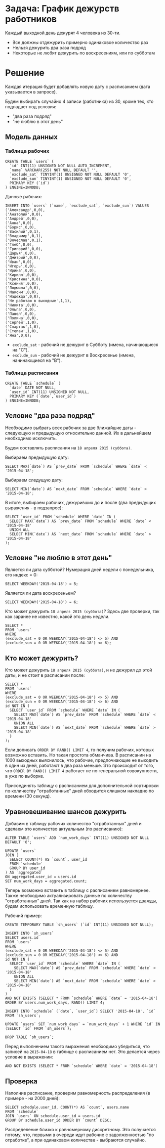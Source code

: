# Задача: График дежурств работников

Каждый выходной день дежурят 4 человека из 30-ти.

* Все должны отдежурить примерно одинаковое количество раз
* Нельзя дежурить два раза подряд
* Некоторые не любят дежурить по воскресениям, или по субботам

# Решение

Каждая итерация будет добавлять новую дату с расписанием (дата указывается в запросе).

Будем выбирать случайно 4 записи (работника) из 30, кроме тех, кто подпадает под условия:

* "два раза подряд"
* "не люблю в этот день"

## Модель данных

### Таблица рабочих

```
CREATE TABLE `users` (
  `id` INT(11) UNSIGNED NOT NULL AUTO_INCREMENT,
  `name` VARCHAR(255) NOT NULL DEFAULT '',
  `exclude_sat` TINYINT(1) UNSIGNED NOT NULL DEFAULT '0',
  `exclude_sun` TINYINT(1) UNSIGNED NOT NULL DEFAULT '0',
  PRIMARY KEY (`id`)
) ENGINE=INNODB;
```

Данные рабочих:
```
INSERT INTO `users` (`name`, `exclude_sat`, `exclude_sun`) VALUES
('Александр',0,0),
('Анатолий',0,0),
('Андрей',0,0),
('Анна',0,0),
('Борис',0,0),
('Василий',0,1),
('Владимир',0,1),
('Вячеслав',0,1),
('Глеб',0,0),
('Григорий',0,0),
('Дарья',0,0),
('Дмитрий',0,0),
('Иван',0,0),
('Игорь',0,0),
('Ирина',0,0),
('Кирилл',0,0),
('Кристина',0,0),
('Ксения',0,0),
('Людмила',0,0),
('Максим',0,0),
('Надежда',0,0),
('Не работаю в выходные',1,1),
('Никита',0,0),
('Ольга',0,0),
('Павел',0,0),
('Полина',0,0),
('Сергей',1,0),
('Спартак',1,0),
('Степан',1,0),
('Яна',0,0);
```

* `exclude_sat` - рабочий не дежурит в Субботу (имена, начинающиеся на "С").
* `exclude_sun` - рабочий не дежурит в Воскресенье (имена, начинающиеся на "В").

### Таблица расписания

```
CREATE TABLE `schedule` (
  `date` DATE NOT NULL,
  `user_id` INT(11) UNSIGNED NOT NULL,
  PRIMARY KEY (`date`,`user_id`)
) ENGINE=INNODB;
```

## Условие "два раза подряд"

Необходимо выбрать всех рабочих за две ближайшие даты - следующую и предыдущую относительно данной. Их в дальнейшем необходимо исключить.

Будем составлять расписания на `18 апреля 2015 (суббота)`.

Выбираем предыдущую дату:

```
SELECT MAX(`date`) AS `prev_date` FROM `schedule` WHERE `date` < '2015-04-18';
```

Выбираем следущую дату:

```
SELECT MIN(`date`) AS `next_date` FROM `schedule` WHERE `date` > '2015-04-18';
```

В итоге, выбираем рабочих, дежуривших до и после (два предыдущих выражения - в подзапрос):

```
SELECT `user_id` FROM `schedule` WHERE `date` IN (
  SELECT MAX(`date`) AS `prev_date` FROM `schedule` WHERE `date` < '2015-04-18'
  UNION ALL
  SELECT MIN(`date`) AS `next_date` FROM `schedule` WHERE `date` > '2015-04-18'
);
```

## Условие "не люблю в этот день"

Является ли дата субботой? Нумерация дней недели с понедельника, его индекс = 0:

```
SELECT WEEKDAY('2015-04-18') = 5;
```

Является ли дата воскресеньем?

```
SELECT WEEKDAY('2015-04-18') = 6;
```

Кто может дежурить `18 апреля 2015 (суббота)`? Здесь две проверки, так как заранее не известно, какой это день недели.

```
SELECT *
FROM `users`
WHERE
(exclude_sat = 0 OR WEEKDAY('2015-04-18') <> 5) AND
(exclude_sun = 0 OR WEEKDAY('2015-04-18') <> 6);
```

## Кто может дежурить?

Кто может дежурить `18 апреля 2015 (суббота)`, и не дежурил до этой даты, и не стоит в расписании после:

```
SELECT *
FROM `users`
WHERE
(exclude_sat = 0 OR WEEKDAY('2015-04-18') <> 5) AND
(exclude_sun = 0 OR WEEKDAY('2015-04-18') <> 6) AND
id NOT IN (
  SELECT `user_id` FROM `schedule` WHERE `date` IN (
    SELECT MAX(`date`) AS `prev_date` FROM `schedule` WHERE `date` < '2015-04-18'
    UNION ALL
    SELECT MIN(`date`) AS `next_date` FROM `schedule` WHERE `date` > '2015-04-18'
  )
);
```

Если дописать `ORDER BY RAND() LIMIT 4`, то получим рабочих, которых возможно вставить. Но такая простота обманчива.
В расписании на 1000 выходных выяснилось, что рабочие, предпочиающие не выходить в один из дней, работают в два раза меньше.
Это происходит от того, что `ORDER BY RAND() LIMIT 4` работает не по генеральной совокупности, а уже по выборке.

Присоединять таблицу с расписанием для дополнительной сортировки по количеству "отработанных" дней обходится слишком накладно по времени (30 секунд).

## Уравновешивание шансов дежурить

Добавим в таблицу рабочих количество "отработанных" дней и сделаем это количество актуальным (по расписанию):

```
ALTER TABLE `users` ADD `num_work_days` INT(11) UNSIGNED NOT NULL DEFAULT '0';

UPDATE `users`
JOIN (
  SELECT COUNT(*) AS `count`, user_id
  FROM `schedule`
  GROUP BY user_id
) AS `aggregated`
ON aggregated.user_id = users.id
SET num_work_days = aggregated.count;
```

Теперь возможно вставить в таблицу с расписанием равномернее. Также необходимо актуализировать данные по количеству "отработанных" дней. Так как на набор рабочих используется
дважды, будем использовать временную таблицу.

Рабочий пример:

```
CREATE TEMPORARY TABLE `sh_users` (`id` INT(11) UNSIGNED NOT NULL);

INSERT INTO `sh_users`
SELECT users.id
FROM `users`
WHERE
(exclude_sat = 0 OR WEEKDAY('2015-04-18') <> 5) AND
(exclude_sun = 0 OR WEEKDAY('2015-04-18') <> 6) AND
id NOT IN (
  SELECT `user_id` FROM `schedule` WHERE `date` IN (
    SELECT MAX(`date`) AS `prev_date` FROM `schedule` WHERE `date` < '2015-04-18'
    UNION ALL
    SELECT MIN(`date`) AS `next_date` FROM `schedule` WHERE `date` > '2015-04-18'
  )
)
AND NOT EXISTS (SELECT * FROM `schedule` WHERE `date` = '2015-04-18')
ORDER BY users.num_work_days, RAND() LIMIT 4;

INSERT INTO `schedule` (`date`, `user_id`) SELECT '2015-04-18', `id` FROM `sh_users`;

UPDATE `users` SET `num_work_days` = `num_work_days` + 1 WHERE `id` IN (SELECT `id` FROM `sh_users`);

DROP TABLE `sh_users`;
```

Перед выполнением такого выражения необходимо убедиться, что записей на `2015-04-18` в таблице с расписанием нет. Это делается через условие в выражении:

```
AND NOT EXISTS (SELECT * FROM `schedule` WHERE `date` = '2015-04-18')
```

## Проверка

Наполнив расписание, проверим равномерность распределения (в примере - на 2000 дней):

```
SELECT schedule.user_id, COUNT(*) AS `count`, users.name
FROM `schedule`
JOIN `users` ON schedule.user_id = users.id
GROUP BY schedule.user_id ORDER BY `count` DESC;
```

Распределение близко к равномерному дискретному.
Это получается потому, что, первыми в очереди идут рабочие с задолженностью "по отработке", а при одинаковом количестве - выбраются случайно.